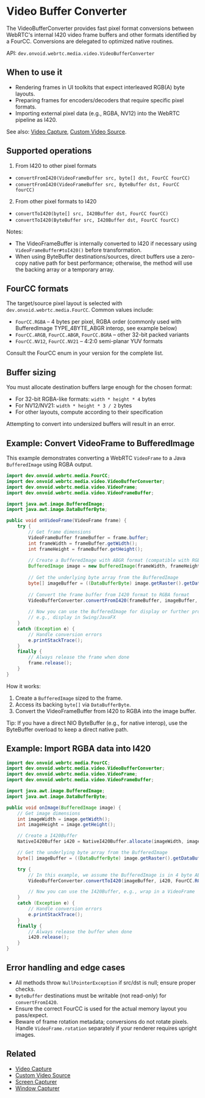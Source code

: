 # Video Buffer Converter

The VideoBufferConverter provides fast pixel format conversions between WebRTC's internal I420 video frame buffers and other formats identified by a FourCC. Conversions are delegated to optimized native routines.

API: `dev.onvoid.webrtc.media.video.VideoBufferConverter`

## When to use it
- Rendering frames in UI toolkits that expect interleaved RGB(A) byte layouts.
- Preparing frames for encoders/decoders that require specific pixel formats.
- Importing external pixel data (e.g., RGBA, NV12) into the WebRTC pipeline as I420.

See also: [Video Capture](/tools/video/video-capturer), [Custom Video Source](/guide/video/custom-video-source).

## Supported operations

1) From I420 to other pixel formats
- `convertFromI420(VideoFrameBuffer src, byte[] dst, FourCC fourCC)`
- `convertFromI420(VideoFrameBuffer src, ByteBuffer dst, FourCC fourCC)`

2) From other pixel formats to I420
- `convertToI420(byte[] src, I420Buffer dst, FourCC fourCC)`
- `convertToI420(ByteBuffer src, I420Buffer dst, FourCC fourCC)`

Notes:
- The VideoFrameBuffer is internally converted to I420 if necessary using `VideoFrameBuffer#toI420()` before transformation.
- When using ByteBuffer destinations/sources, direct buffers use a zero-copy native path for best performance; otherwise, the method will use the backing array or a temporary array.

## FourCC formats

The target/source pixel layout is selected with `dev.onvoid.webrtc.media.FourCC`. Common values include:
- `FourCC.RGBA` – 4 bytes per pixel, RGBA order (commonly used with BufferedImage TYPE_4BYTE_ABGR interop, see example below)
- `FourCC.ARGB`, `FourCC.ABGR`, `FourCC.BGRA` – other 32-bit packed variants
- `FourCC.NV12`, `FourCC.NV21` – 4:2:0 semi-planar YUV formats

Consult the FourCC enum in your version for the complete list.

## Buffer sizing

You must allocate destination buffers large enough for the chosen format:
- For 32-bit RGBA-like formats: `width * height * 4` bytes
- For NV12/NV21: `width * height * 3 / 2` bytes
- For other layouts, compute according to their specification

Attempting to convert into undersized buffers will result in an error.

## Example: Convert VideoFrame to BufferedImage

This example demonstrates converting a WebRTC `VideoFrame` to a Java `BufferedImage` using RGBA output.

```java
import dev.onvoid.webrtc.media.FourCC;
import dev.onvoid.webrtc.media.video.VideoBufferConverter;
import dev.onvoid.webrtc.media.video.VideoFrame;
import dev.onvoid.webrtc.media.video.VideoFrameBuffer;

import java.awt.image.BufferedImage;
import java.awt.image.DataBufferByte;

public void onVideoFrame(VideoFrame frame) {
    try {
        // Get frame dimensions
        VideoFrameBuffer frameBuffer = frame.buffer;
        int frameWidth = frameBuffer.getWidth();
        int frameHeight = frameBuffer.getHeight();
        
        // Create a BufferedImage with ABGR format (compatible with RGBA conversion)
        BufferedImage image = new BufferedImage(frameWidth, frameHeight, BufferedImage.TYPE_4BYTE_ABGR);
        
        // Get the underlying byte array from the BufferedImage
        byte[] imageBuffer = ((DataBufferByte) image.getRaster().getDataBuffer()).getData();
        
        // Convert the frame buffer from I420 format to RGBA format
        VideoBufferConverter.convertFromI420(frameBuffer, imageBuffer, FourCC.RGBA);
        
        // Now you can use the BufferedImage for display or further processing
        // e.g., display in Swing/JavaFX
    }
    catch (Exception e) {
        // Handle conversion errors
        e.printStackTrace();
    }
    finally {
        // Always release the frame when done
        frame.release();
    }
}
```

How it works:
1. Create a `BufferedImage` sized to the frame.
2. Access its backing `byte[]` via `DataBufferByte`.
3. Convert the VideoFrameBuffer from I420 to RGBA into the image buffer.

Tip: If you have a direct NIO ByteBuffer (e.g., for native interop), use the ByteBuffer overload to keep a direct native path.

## Example: Import RGBA data into I420

```java
import dev.onvoid.webrtc.media.FourCC;
import dev.onvoid.webrtc.media.video.VideoBufferConverter;
import dev.onvoid.webrtc.media.video.VideoFrame;
import dev.onvoid.webrtc.media.video.VideoFrameBuffer;

import java.awt.image.BufferedImage;
import java.awt.image.DataBufferByte;

public void onImage(BufferedImage image) {
    // Get image dimensions
    int imageWidth = image.getWidth();
    int imageHeight = image.getHeight();

    // Create a I420Buffer
    NativeI420Buffer i420 = NativeI420Buffer.allocate(imageWidth, imageHeight);

    // Get the underlying byte array from the BufferedImage
    byte[] imageBuffer = ((DataBufferByte) image.getRaster().getDataBuffer()).getData();

    try {
        // In this example, we assume the BufferedImage is in 4 byte ABGR format
        VideoBufferConverter.convertToI420(imageBuffer, i420, FourCC.RGBA);

        // Now you can use the I420Buffer, e.g., wrap in a VideoFrame
    }
    catch (Exception e) {
        // Handle conversion errors
        e.printStackTrace();
    }
    finally {
        // Always release the buffer when done
        i420.release();
    }
}
```

## Error handling and edge cases
- All methods throw `NullPointerException` if src/dst is null; ensure proper checks.
- `ByteBuffer` destinations must be writable (not read-only) for `convertFromI420`.
- Ensure the correct FourCC is used for the actual memory layout you pass/expect.
- Beware of frame rotation metadata; conversions do not rotate pixels. Handle `VideoFrame.rotation` separately if your renderer requires upright images.

## Related
- [Video Capture](/tools/video/video-capturer)
- [Custom Video Source](/guide/video/custom-video-source)
- [Screen Capturer](/tools/desktop/screen-capturer)
- [Window Capturer](/tools/desktop/window-capturer)
